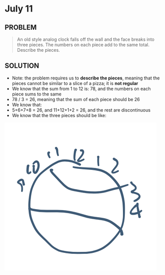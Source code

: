# July 11

## PROBLEM

> An old style analog clock falls off the wall and the face breaks into three pieces. The numbers on each piece add to the same total. Describe the pieces.
>
>

## SOLUTION

* Note: the problem requires us to **describe the pieces**, meaning that the pieces cannot be similar to a slice of a pizza; it is **not regular**
* We know that the sum from 1 to 12 is: 78, and the numbers on each piece sums to the same
* 78 / 3 = 26, meaning that the sum of each piece should be 26
* We know that:
* 5+6+7+8 = 26, and 11+12+1+2 = 26, and the rest are discontinuous
* We know that the three pieces should be like:

![](<.gitbook/assets/Screen Shot 2022-07-11 at 1.52.39 PM.png>)

